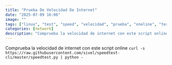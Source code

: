 ```yaml
---
title: "Prueba De Velocidad De Internet"
date: "2025-07-09 16:06"
image: ""
tags: ["linux", "test", "speed", "velocidad", "prueba", "oneline", "terminal"]
categories: [network]
description: "Comprueba la velocidad de internet con este script online"
---
```


Comprueba la velocidad de internet con este script online
`curl -s https://raw.githubusercontent.com/sivel/speedtest-cli/master/speedtest.py | python -`

